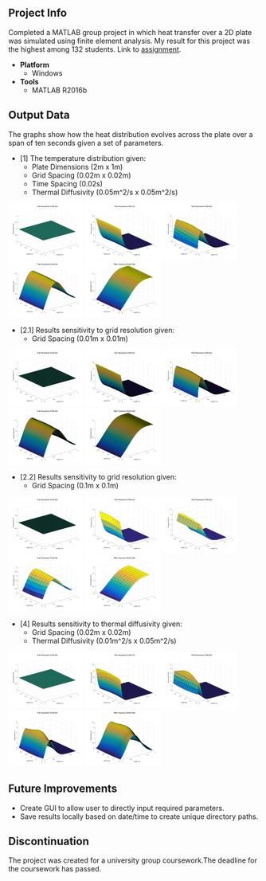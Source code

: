 ## Project Info
Completed a MATLAB group project in which heat transfer over a 2D plate was simulated using finite element analysis. My result for this project was the highest among 132 students. Link to [assignment][assignment].
* **Platform**
  * Windows
* **Tools**
  * MATLAB R2016b
  
## Output Data
The graphs show how the heat distribution evolves across the plate over a span of ten seconds given a set of parameters.

* [1] The temperature distribution given: 
  * Plate Dimensions (2m x 1m) 
  * Grid Spacing (0.02m x 0.02m)
  * Time Spacing (0.02s)
  * Thermal Diffusivity (0.05m^2/s x 0.05m^2/s)

<img width="30%" src="/Graphs/MATLAB%20Q1/%231%20at%20time%20%5B0s%5D.png"> <img width="30%" src="/Graphs/MATLAB%20Q1/%232%20at%20time%20%5B1s%5D.png"> <img width="30%" src="/Graphs/MATLAB%20Q1/%233%20at%20time%20%5B2s%5D.png"> <img width="30%" src="/Graphs/MATLAB%20Q1/%234%20at%20time%20%5B5s%5D.png"> <img width="30%" src="/Graphs/MATLAB%20Q1/%235%20at%20time%20%5B10s%5D.png">

* [2.1] Results sensitivity to grid resolution given:
  * Grid Spacing (0.01m x 0.01m)

<img width="30%" src="/Graphs/MATLAB%20Q2%20(0.01)/%231%20at%20time%20%5B0s%5D.png"> <img width="30%" src="/Graphs/MATLAB%20Q2%20(0.01)/%232%20at%20time%20%5B1s%5D.png"> <img width="30%" src="/Graphs/MATLAB%20Q2%20(0.01)/%233%20at%20time%20%5B2s%5D.png"> <img width="30%" src="/Graphs/MATLAB%20Q2%20(0.01)/%234%20at%20time%20%5B5s%5D.png"> <img width="30%" src="/Graphs/MATLAB%20Q2%20(0.01)/%235%20at%20time%20%5B10s%5D.png">

* [2.2] Results sensitivity to grid resolution given:
  * Grid Spacing (0.1m x 0.1m)

<img width="30%" src="/Graphs/MATLAB%20Q2%20(0.01)/%231%20at%20time%20%5B0s%5D.png"> <img width="30%" src="/Graphs/MATLAB%20Q2%20(0.1)/%232%20at%20time%20%5B1s%5D.png"> <img width="30%" src="/Graphs/MATLAB%20Q2%20(0.1)/%233%20at%20time%20%5B2s%5D.png"> <img width="30%" src="/Graphs/MATLAB%20Q2%20(0.1)/%234%20at%20time%20%5B5s%5D.png"> <img width="30%" src="/Graphs/MATLAB%20Q2%20(0.1)/%235%20at%20time%20%5B10s%5D.png">

* [4] Results sensitivity to thermal diffusivity given:
  * Grid Spacing (0.02m x 0.02m)
  * Thermal Diffusivity (0.01m^2/s x 0.05m^2/s)
  
<img width="30%" src="/Graphs/MATLAB%20Q3/%231%20at%20time%20%5B0s%5D.png"> <img width="30%" src="/Graphs/MATLAB%20Q3/%232%20at%20time%20%5B1s%5D.png"> <img width="30%" src="/Graphs/MATLAB%20Q3/%233%20at%20time%20%5B2s%5D.png"> <img width="30%" src="/Graphs/MATLAB%20Q3/%234%20at%20time%20%5B5s%5D.png"> <img width="30%" src="/Graphs/MATLAB%20Q3/%235%20at%20time%20%5B10s%5D.png">  

## Future Improvements
* Create GUI to allow user to directly input required parameters.
* Save results locally based on date/time to create unique directory paths.

## Discontinuation
The project was created for a university group coursework.The deadline for the coursework has passed.

[assignment]: /Documents/Assignment.pdf
